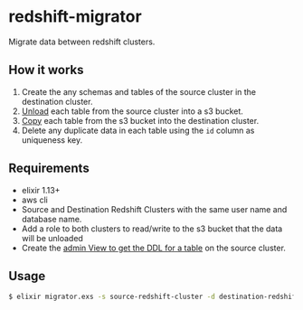 # redshift-migrator

Migrate data between redshift clusters.

## How it works

1. Create the any schemas and tables of the source cluster in the destination cluster.
2. [Unload](https://docs.aws.amazon.com/redshift/latest/dg/r_UNLOAD.html) each table from the source cluster into a s3 bucket.
3. [Copy](https://docs.aws.amazon.com/redshift/latest/dg/r_COPY.html) each table from the s3 bucket into the destination cluster.
4. Delete any duplicate data in each table using the `id` column as uniqueness key.

## Requirements

- elixir 1.13+ 
- aws cli
- Source and Destination Redshift Clusters with the same user name and database name.
- Add a role to both clusters to read/write to the s3 bucket that the data will be unloaded
- Create the [admin View to get the DDL for a table](https://github.com/awslabs/amazon-redshift-utils/blob/master/src/AdminViews/v_generate_tbl_ddl.sql#L54) on the source cluster.

## Usage

``` sh
$ elixir migrator.exs -s source-redshift-cluster -d destination-redshift-cluster -r "arn:aws:iam::$ACCOUNT_ID:role/service-role/$ROLE_NAME" -u $DB_USER -n $DB_NAME -b $S3_BUCKET 
```


